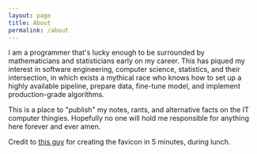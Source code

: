 ```yaml
---
layout: page
title: About
permalink: /about
---
```


I am a programmer that's lucky enough to be surrounded by mathematicians and statisticians early on my career. This has piqued my interest in software engineering, computer science, statistics, and their intersection, in which exists a mythical race who knows how to set up a highly available pipeline, prepare data, fine-tune model, and implement production-grade algorithms.

This is a place to "publish" my notes, rants, and alternative facts on the IT computer thingies. Hopefully no one will hold me responsible for anything here forever and ever amen.

Credit to [this guy](https://www.behance.net/jevonkadim) for creating the favicon in 5 minutes, during lunch.
